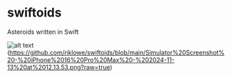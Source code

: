 # swiftoids
Asteroids written in Swift 



![alt text](http://url/to/img.png) (https://github.com/riklowe/swiftoids/blob/main/Simulator%20Screenshot%20-%20iPhone%2016%20Pro%20Max%20-%202024-11-13%20at%2012.13.53.png?raw=true)
